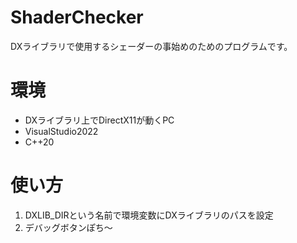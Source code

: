 # ShaderChecker
DXライブラリで使用するシェーダーの事始めのためのプログラムです。

# 環境
* DXライブラリ上でDirectX11が動くPC
* VisualStudio2022
* C++20

# 使い方
1. DXLIB_DIRという名前で環境変数にDXライブラリのパスを設定
2. デバッグボタンぽち～
